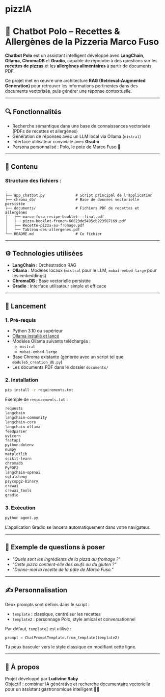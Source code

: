 # pizzIA
# 🍕 Chatbot Polo – Recettes & Allergènes de la Pizzeria Marco Fuso

**Chatbot Polo** est un assistant intelligent développé avec **LangChain**, **Ollama**, **ChromaDB** et **Gradio**, capable de répondre à des questions sur les **recettes de pizzas** et les **allergènes alimentaires** à partir de documents PDF.

Ce projet met en œuvre une architecture **RAG (Retrieval-Augmented Generation)** pour retrouver les informations pertinentes dans des documents vectorisés, puis générer une réponse contextuelle.

---

## 🔍 Fonctionnalités

- Recherche sémantique dans une base de connaissances vectorisée (PDFs de recettes et allergènes)
- Génération de réponses avec un LLM local via Ollama (`mistral`)
- Interface utilisateur conviviale avec **Gradio**
- Persona personnalisé : Polo, le pote de Marco Fuso 🍕

---

## 📁 Contenu

### Structure des fichiers :

```
.
├── app_chatbot.py              # Script principal de l'application
├── chroma_db/                  # Base de données vectorielle persistée
├── documents/                  # Fichiers PDF de recettes et allergènes
│   ├── marco-fuso-recipe-booklet---final.pdf
│   ├── pizza-booklet-french-68623de5495cb223587169.pdf
│   ├── Recette-pizza-au-fromage.pdf
│   └── Tableau-des-allergenes.pdf
└── README.md                   # Ce fichier
```

---

## ⚙️ Technologies utilisées

- **LangChain** : Orchestration RAG
- **Ollama** : Modèles locaux (`mistral` pour le LLM, `mxbai-embed-large` pour les embeddings)
- **ChromaDB** : Base vectorielle persistée
- **Gradio** : Interface utilisateur simple et efficace

---

## 🚀 Lancement

### 1. Pré-requis

- Python 3.10 ou supérieur
- [Ollama installé et lancé](https://ollama.com/)
- Modèles Ollama suivants téléchargés :
  - `mistral`
  - `mxbai-embed-large`
- Base Chroma existante (générée avec un script tel que `module5_creation_db.py`)
- Les documents PDF dans le dossier `documents/`

### 2. Installation

```bash
pip install -r requirements.txt
```

Exemple de `requirements.txt` :

```txt
requests
langchain
langchain-community
langchain-core
langchain-ollama
feedparser
uvicorn
fastapi
python-dotenv
numpy
matplotlib
scikit-learn
chromadb
PyPDF2
langchain-openai 
sqlalchemy 
psycopg2-binary
crewai
crewai_tools
gradio
```

### 3. Exécution

```bash
python agent.py
```

L'application Gradio se lancera automatiquement dans votre navigateur.

---

## 💬 Exemple de questions à poser

- _"Quels sont les ingrédients de la pizza au fromage ?"_
- _"Cette pizza contient-elle des œufs ou du gluten ?"_
- _"Donne-moi la recette de la pâte de Marco Fuso."_

---

## ✍️ Personnalisation

Deux prompts sont définis dans le script :

- `template` : classique, centré sur les recettes
- `template2` : personnage Polo, style amical et conversationnel

Par défaut, `template2` est utilisé :
```python
prompt = ChatPromptTemplate.from_template(template2)
```

Tu peux basculer vers le style classique en modifiant cette ligne.

---

## 🙋 À propos

Projet développé par **Ludivine Raby**  
Objectif : combiner IA générative et recherche documentaire vectorielle pour un assistant gastronomique intelligent 🍕🤖
